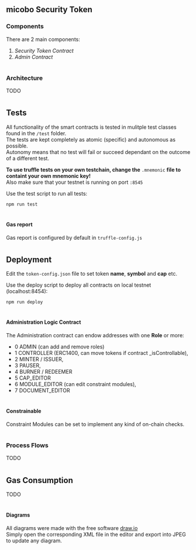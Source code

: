## micobo Security Token

### Components

There are 2 main components:

1. _Security Token Contract_  
2. _Admin Contract_

#
### Architecture

TODO
#
## Tests

All functionality of the smart contracts is tested in mulitple test classes found in the `/test` folder.  
The tests are kept completely as atomic (specific) and autonomous as possible.  
Autonomy means that no test will fail or succeed dependant on the outcome of a different test.

**To use truffle tests on your own testchain, change the** ``.mnemonic`` **file to containt your own mnemonic key!**  
Also make sure that your testnet is running on port ```:8545```

Use the test script to run all tests:
```
npm run test
```
#

#### Gas report

Gas report is configured by default in ``truffle-config.js``

#
## Deployment

Edit the ``token-config.json`` file to set token **name**, **symbol** and **cap** etc.

Use the deploy script to deploy all contracts on local testnet (localhost:8454):
```
npm run deploy
```
#
#### Administration Logic Contract

The Administration contract can endow addresses with one **Role** or more:

* 0 ADMIN   (can add and remove roles)
* 1 CONTROLLER (ERC1400, can move tokens if contract _isControllable),
* 2 MINTER / ISSUER,
* 3 PAUSER,
* 4 BURNER / REDEEMER
* 5 CAP_EDITOR
* 6 MODULE_EDITOR (can edit constraint modules),
* 7 DOCUMENT_EDITOR

#

#### Constrainable

Constraint Modules can be set to implement any kind of on-chain checks.

#
### Process Flows

TODO



#
## Gas Consumption

TODO

#  
#### Diagrams

All diagrams were made with the free software [draw.io](draw.io)  
Simply open the corresponding XML file in the editor and export into JPEG to update any diagram.




